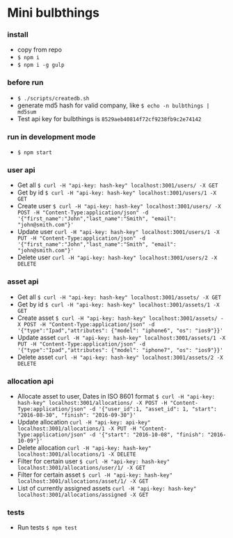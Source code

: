 # Mini bulbthings

### install
+ copy from repo
+ `$ npm i` 
+ `$ npm i -g gulp`

### before run
+ `$ ./scripts/createdb.sh`
+ generate md5 hash for valid company, like `$ echo -n bulbthings | md5sum`
+ Test api key for bulbthings is `8529aeb40814f72cf9238fb9c2e74142`

### run in development mode
+ `$ npm start`


### user api
+ Get all `$ curl -H "api-key: hash-key" localhost:3001/users/ -X GET`
+ Get by id `$ curl -H "api-key: hash-key" localhost:3001/users/1 -X GET`
+ Create user `$ curl -H "api-key: hash-key" localhost:3001/users/ -X POST -H "Content-Type:application/json" -d '{"first_name":"John","last_name":"Smith", "email": "john@smith.com"}'`
+ Update user `curl -H "api-key: hash-key" localhost:3001/users/1 -X PUT -H "Content-Type:application/json" -d '{"first_name":"John","last_name":"Smith", "email": "john@smith.com"}'`
+ Delete user `curl -H "api-key: hash-key" localhost:3001/users/2 -X DELETE`

### asset api
+ Get all `$ curl -H "api-key: hash-key" localhost:3001/assets/ -X GET`
+ Get by id `$ curl -H "api-key: hash-key" localhost:3001/assets/1 -X GET`
+ Create asset `$ curl -H "api-key: hash-key" localhost:3001/assets/ -X POST -H "Content-Type:application/json" -d '{"type":"Ipad","attributes": {"model": "iphone6", "os": "ios9"}}'`
+ Update asset `curl -H "api-key: hash-key" localhost:3001/assets/1 -X PUT -H "Content-Type:application/json" -d '{"type":"Ipad","attributes": {"model": "iphone7", "os": "ios9"}}'`
+ Delete asset `curl -H "api-key: hash-key" localhost:3001/assets/2 -X DELETE`

### allocation api
+ Allocate asset to user, Dates in ISO 8601 format `$ curl -H "api-key: hash-key" localhost:3001/allocations/ -X POST -H "Content-Type:application/json" -d '{"user_id":1, "asset_id": 1, "start": "2016-08-30", "finish": "2016-09-30"}'`
+ Update allocation `curl -H "api-key: api-key" localhost:3001/allocations/1 -X PUT -H "Content-Type:application/json" -d '{"start": "2016-10-08", "finish": "2016-10-09"}'`
+ Delete allocation `curl -H "api-key: hash-key" localhost:3001/allocations/1 -X DELETE`
+ Filter for certain user `$ curl -H "api-key: hash-key" localhost:3001/allocations/user/1/ -X GET`
+ Filter for certain asset `$ curl -H "api-key: hash-key" localhost:3001/allocations/asset/1/ -X GET`
+ List of currently assigned assets `curl -H "api-key: hash-key" localhost:3001/allocations/assigned -X GET`

### tests
+ Run tests `$ npm test`